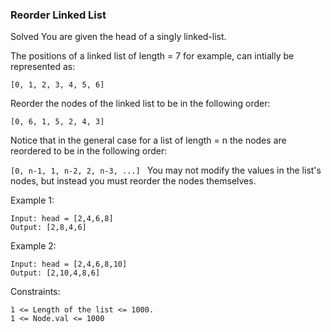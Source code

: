 ### Reorder Linked List
Solved 
You are given the head of a singly linked-list.

The positions of a linked list of length = 7 for example, can intially be represented as:
````
[0, 1, 2, 3, 4, 5, 6]
````

Reorder the nodes of the linked list to be in the following order:

`[0, 6, 1, 5, 2, 4, 3]`

Notice that in the general case for a list of length = n the nodes are reordered to be in the following order:

`[0, n-1, 1, n-2, 2, n-3, ...]
`
You may not modify the values in the list's nodes, but instead you must reorder the nodes themselves.

Example 1:

```
Input: head = [2,4,6,8]
Output: [2,8,4,6]
```

Example 2:
````
Input: head = [2,4,6,8,10]
Output: [2,10,4,8,6]
````
Constraints:
````
1 <= Length of the list <= 1000.
1 <= Node.val <= 1000
